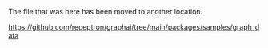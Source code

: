 The file that was here has been moved to another location.

https://github.com/receptron/graphai/tree/main/packages/samples/graph_data

